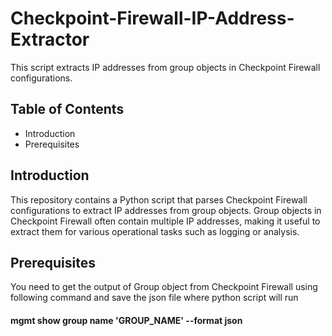 # Checkpoint-Firewall-IP-Address-Extractor
This script extracts IP addresses from group objects in Checkpoint Firewall configurations.
## Table of Contents
- Introduction
- Prerequisites
## Introduction
This repository contains a Python script that parses Checkpoint Firewall configurations to extract IP addresses from group objects. Group objects in Checkpoint Firewall often contain multiple IP addresses, making it useful to extract them for various operational tasks such as logging or analysis.
## Prerequisites
You need to get the output of Group object from Checkpoint Firewall using following command and save the json file where python script will run
  #### mgmt show group name 'GROUP_NAME' --format json
